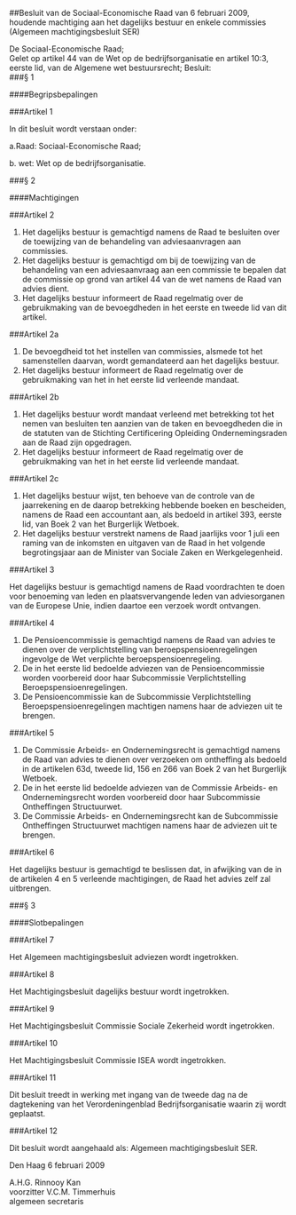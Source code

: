 <meta http-equiv='Content-Type' content='text/html; charset=utf-8' />

##Besluit van de Sociaal-Economische Raad van 6 februari 2009, houdende machtiging aan het dagelijks bestuur en enkele commissies (Algemeen machtigingsbesluit SER)

De Sociaal-Economische Raad;  
Gelet op artikel 44 van de Wet op de bedrijfsorganisatie en artikel 10:3, eerste lid, van de Algemene wet bestuursrecht;
Besluit:    
###§ 1 

####Begripsbepalingen

###Artikel 1 

In dit besluit wordt verstaan onder: 

a.Raad: Sociaal-Economische Raad; 

b. wet: Wet op de bedrijfsorganisatie. 

###§ 2 

####Machtigingen

###Artikel 2 

1. Het dagelijks bestuur is gemachtigd namens de Raad te besluiten over de toewijzing van de behandeling van adviesaanvragen aan commissies. 
2. Het dagelijks bestuur is gemachtigd om bij de toewijzing van de behandeling van een adviesaanvraag aan een commissie te bepalen dat de commissie op grond van artikel 44 van de wet namens de Raad van advies dient. 
3. Het dagelijks bestuur informeert de Raad regelmatig over de gebruikmaking van de bevoegdheden in het eerste en tweede lid van dit artikel. 

###Artikel 2a 

1. De bevoegdheid tot het instellen van commissies, alsmede tot het samenstellen daarvan, wordt gemandateerd aan het dagelijks bestuur.
2. Het dagelijks bestuur informeert de Raad regelmatig over de gebruikmaking van het in het eerste lid verleende mandaat.

###Artikel 2b 

1. Het dagelijks bestuur wordt mandaat verleend met betrekking tot het nemen van besluiten ten aanzien van de taken en bevoegdheden die in de statuten van de Stichting Certificering Opleiding Ondernemingsraden aan de Raad zijn opgedragen.
2. Het dagelijks bestuur informeert de Raad regelmatig over de gebruikmaking van het in het eerste lid verleende mandaat.

###Artikel 2c 

1. Het dagelijks bestuur wijst, ten behoeve van de controle van de jaarrekening en de daarop betrekking hebbende boeken en bescheiden, namens de Raad een accountant aan, als bedoeld in artikel 393, eerste lid, van Boek 2 van het Burgerlijk Wetboek.
2. Het dagelijks bestuur verstrekt namens de Raad jaarlijks voor 1 juli een raming van de inkomsten en uitgaven van de Raad in het volgende begrotingsjaar aan de Minister van Sociale Zaken en Werkgelegenheid.

###Artikel 3 

Het dagelijks bestuur is gemachtigd namens de Raad voordrachten te doen voor benoeming van leden en plaatsvervangende leden van adviesorganen van de Europese Unie, indien daartoe een verzoek wordt ontvangen. 

###Artikel 4 

1. De Pensioencommissie is gemachtigd namens de Raad van advies te dienen over de verplichtstelling van beroepspensioenregelingen ingevolge de Wet verplichte beroepspensioenregeling. 
2. De in het eerste lid bedoelde adviezen van de Pensioencommissie worden voorbereid door haar Subcommissie Verplichtstelling Beroepspensioenregelingen. 
3. De Pensioencommissie kan de Subcommissie Verplichtstelling Beroepspensioenregelingen machtigen namens haar de adviezen uit te brengen. 

###Artikel 5 

1. De Commissie Arbeids- en Ondernemingsrecht is gemachtigd namens de Raad van advies te dienen over verzoeken om ontheffing als bedoeld in de artikelen 63d, tweede lid, 156 en 266 van Boek 2 van het Burgerlijk Wetboek. 
2. De in het eerste lid bedoelde adviezen van de Commissie Arbeids- en Ondernemingsrecht worden voorbereid door haar Subcommissie Ontheffingen Structuurwet. 
3. De Commissie Arbeids- en Ondernemingsrecht kan de Subcommissie Ontheffingen Structuurwet machtigen namens haar de adviezen uit te brengen. 

###Artikel 6 

Het dagelijks bestuur is gemachtigd te beslissen dat, in afwijking van de in de artikelen 4 en 5 verleende machtigingen, de Raad het advies zelf zal uitbrengen. 

###§ 3 

####Slotbepalingen

###Artikel 7 

Het Algemeen machtigingsbesluit adviezen wordt ingetrokken. 

###Artikel 8 

Het Machtigingsbesluit dagelijks bestuur wordt ingetrokken. 

###Artikel 9 

Het Machtigingsbesluit Commissie Sociale Zekerheid wordt ingetrokken. 

###Artikel 10 

Het Machtigingsbesluit Commissie ISEA wordt ingetrokken. 

###Artikel 11 

Dit besluit treedt in werking met ingang van de tweede dag na de dagtekening van het Verordeningenblad Bedrijfsorganisatie waarin zij wordt geplaatst. 

###Artikel 12 

Dit besluit wordt aangehaald als: Algemeen machtigingsbesluit SER. 

Den Haag 
6 februari 2009   

A.H.G. Rinnooy Kan  
voorzitter 
V.C.M. Timmerhuis  
algemeen secretaris    
